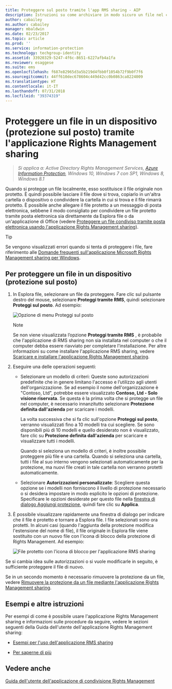 ```yaml
---
title: Proteggere sul posto tramite l'app RMS sharing - AIP
description: Istruzioni su come archiviare in modo sicuro un file nel computer, in un server o in un altro dispositivo di archiviazione.
author: cabailey
ms.author: cabailey
manager: mbaldwin
ms.date: 02/23/2017
ms.topic: article
ms.prod: ''
ms.service: information-protection
ms.technology: techgroup-identity
ms.assetid: 33920329-5247-4f6c-8651-6227afb4a1fa
ms.reviewer: esaggese
ms.suite: ems
ms.openlocfilehash: f687e82965d3a5b219d4fbb0f1054b72f9b0f7f6
ms.sourcegitcommit: 44ff610dec678604c449d42cc0b0863ca8224009
ms.translationtype: HT
ms.contentlocale: it-IT
ms.lasthandoff: 07/31/2018
ms.locfileid: "39374319"
---
```

# <a name="protect-a-file-on-a-device-protect-in-place-by-using-the-rights-management-sharing-application"></a>Proteggere un file in un dispositivo (protezione sul posto) tramite l'applicazione Rights Management sharing

>*Si applica a: Active Directory Rights Management Services, [Azure Information Protection](https://azure.microsoft.com/pricing/details/information-protection), Windows 10, Windows 7 con SP1, Windows 8, Windows 8.1*

Quando si protegge un file localmente, esso sostituisce il file originale non protetto. È quindi possibile lasciare il file dove si trova, copiarlo in un'altra cartella o dispositivo o condividere la cartella in cui si trova e il file rimarrà protetto. È possibile anche allegare il file protetto a un messaggio di posta elettronica, sebbene il modo consigliato per condividere un file protetto tramite posta elettronica sia direttamente da Esplora file o da un'applicazione di Office (vedere [Proteggere un file condiviso tramite posta elettronica usando l'applicazione Rights Management sharing](sharing-app-protect-by-email.md)).

> [!TIP]
> Se vengono visualizzati errori quando si tenta di proteggere i file, fare riferimento alle [Domande frequenti sull'applicazione Microsoft Rights Management sharing per Windows](http://go.microsoft.com/fwlink/?LinkId=303971).

## <a name="to-protect-a-file-on-a-device-protect-in-place"></a>Per proteggere un file in un dispositivo (protezione sul posto)

1.  In Esplora file, selezionare un file da proteggere. Fare clic sul pulsante destro del mouse, selezionare **Proteggi tramite RMS**, quindi selezionare **Proteggi sul posto**. Ad esempio:

    ![Opzione di menu Proteggi sul posto](../media/ADRMS_MSRMSApp_SP_CompanyDefined.png)

    > [!NOTE]
    > Se non viene visualizzata l’opzione **Proteggi tramite RMS** , è probabile che l'applicazione di RMS sharing non sia installata nel computer o che il computer debba essere riavviato per completare l'installazione. Per altre informazioni su come installare l'applicazione RMS sharing, vedere [Scaricare e installare l'applicazione Rights Management sharing](install-sharing-app.md).

2.  Eseguire una delle operazioni seguenti:

    -   Selezionare un modello di criteri: Queste sono autorizzazioni predefinite che in genere limitano l'accesso e l’utilizzo agli utenti dell'organizzazione. Se ad esempio il nome dell'organizzazione è "Contoso, Ltd", potrebbe essere visualizzato **Contoso, Ltd - Solo visione riservata**. Se questa è la prima volta che si protegge un file nel computer, è necessario innanzitutto selezionare **Protezione definita dall'azienda** per scaricare i modelli.

        La volta successiva che si fa clic sull'opzione **Proteggi sul posto**, verranno visualizzati fino a 10 modelli tra cui scegliere. Se sono disponibili più di 10 modelli e quello desiderato non è visualizzato, fare clic su **Protezione definita dall'azienda** per scaricare e visualizzare tutti i modelli.

        Quando si seleziona un modello di criteri, è inoltre possibile proteggere più file e una cartella. Quando si seleziona una cartella, tutti i file al suo interno vengono selezionati automaticamente per la protezione, ma nuovi file creati in tale cartella non verranno protetti automaticamente.

    -   Selezionare **Autorizzazioni personalizzate**: Scegliere questa opzione se i modelli non forniscono il livello di protezione necessario o si desidera impostare in modo esplicito le opzioni di protezione. Specificare le opzioni desiderate per questo file nella [finestra di dialogo Aggiungi protezione](sharing-app-dialog-box.md), quindi fare clic su **Applica**.

3.  È possibile visualizzare rapidamente una finestra di dialogo per indicare che il file è protetto e tornare a Esplora file. I file selezionati sono ora protetti. In alcuni casi (quando l'aggiunta della protezione modifica l'estensione del nome di file), il file originale in Esplora file viene sostituito con un nuovo file con l'icona di blocco della protezione di Rights Management. Ad esempio:

    ![File protetto con l'icona di blocco per l'applicazione RMS sharing](../media/ADRMS_MSRMSApp_Pfile.png)

Se si cambia idea sulle autorizzazioni o si vuole modificarle in seguito, è sufficiente proteggere il file di nuovo.

Se in un secondo momento è necessario rimuovere la protezione da un file, vedere [Rimuovere la protezione da un file mediante l'applicazione Rights Management sharing](sharing-app-remove-protection.md).

## <a name="examples-and-other-instructions"></a>Esempi e altre istruzioni
Per esempi di come è possibile usare l'applicazione Rights Management sharing e informazioni sulle procedure da seguire, vedere le sezioni seguenti della Guida dell'utente dell'applicazione Rights Management sharing:

-   [Esempi per l'uso dell'applicazione RMS sharing](sharing-app-user-guide.md#examples-for-using-the-rms-sharing-application)

-   [Per saperne di più](sharing-app-user-guide.md#what-do-you-want-to-do)

## <a name="see-also"></a>Vedere anche
[Guida dell'utente dell'applicazione di condivisione Rights Management](sharing-app-user-guide.md)

